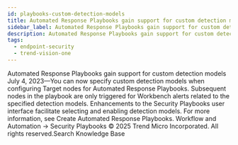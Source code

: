 ```yaml
---
id: playbooks-custom-detection-models
title: Automated Response Playbooks gain support for custom detection models
sidebar_label: Automated Response Playbooks gain support for custom detection models
description: Automated Response Playbooks gain support for custom detection models
tags:
  - endpoint-security
  - trend-vision-one
---
```


 Automated Response Playbooks gain support for custom detection models July 4, 2023—You can now specify custom detection models when configuring Target nodes for Automated Response Playbooks. Subsequent nodes in the playbook are only triggered for Workbench alerts related to the specified detection models. Enhancements to the Security Playbooks user interface facilitate selecting and enabling detection models. For more information, see Create Automated Response Playbooks. Workflow and Automation → Security Playbooks © 2025 Trend Micro Incorporated. All rights reserved.Search Knowledge Base